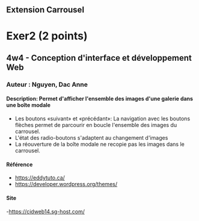 ## Extension Carrousel
# Exer2 (2 points)
## 4w4 - Conception d'interface et développement Web
### Auteur : Nguyen, Dac Anne 
#### Description: Permet d'afficher l'ensemble des images d'une galerie dans une boîte modale 
- Les boutons «suivant» et «précédant»: La navigation avec les boutons flèches permet de parcourir en boucle l'ensemble des images du carrousel.
- L'état des radio-boutons s'adaptent au changement d'images
- La réouverture de la boîte modale ne recopie pas les images dans le carrousel.

#### Référence
- https://eddytuto.ca/
- https://developer.wordpress.org/themes/

#### Site
-https://cidweb14.sg-host.com/


 

